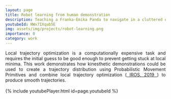 ```yaml
---
layout: page
title: Robot learning from human demonstration
description: Teaching a Franka-Emika Panda to navigate in a cluttered environment
youtubeId: NWx7IXqub5E
img: assets/img/projects/robot-learning.png
importance: 0
category: work
---
```


<div style="text-align: justify"> 
Local trajectory optimization is a computationally expensive task and requires the initial guess to be good enough to prevent getting stuck at local minima. This work demonstrates how kinesthetic demonstrations could be used to create a trajectory distribution using Probabilistic Movement Primitives and combine local trajectory optimization (<a href="https://ieeexplore.ieee.org/document/8967980"> IROS, 2019 </a>) to produce smooth trajectories.
</div>

<br />
{% include youtubePlayer.html id=page.youtubeId %}
